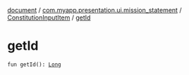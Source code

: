 [document](../../index.md) / [com.myapp.presentation.ui.mission_statement](../index.md) / [ConstitutionInputItem](index.md) / [getId](./get-id.md)

# getId

`fun getId(): `[`Long`](https://kotlinlang.org/api/latest/jvm/stdlib/kotlin/-long/index.html)
